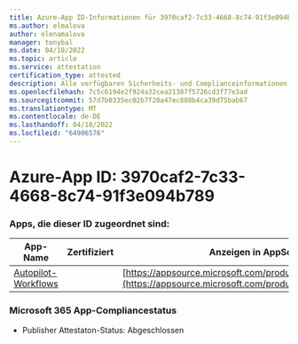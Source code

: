 ```yaml
---
title: Azure-App ID-Informationen für 3970caf2-7c33-4668-8c74-91f3e094b789
ms.author: elmalova
author: elenamalova
manager: tonybal
ms.date: 04/18/2022
ms.topic: article
ms.service: attestation
certification_type: attested
description: Alle verfügbaren Sicherheits- und Complianceinformationen für 3970caf2-7c33-4668-8c74-91f3e094b789.
ms.openlocfilehash: 7c5c6194e2f924a32cea21387f5726cd3f77e3ad
ms.sourcegitcommit: 57d7b0335ec02b7f20a47ec888b4ca39d75bab67
ms.translationtype: MT
ms.contentlocale: de-DE
ms.lasthandoff: 04/18/2022
ms.locfileid: "64906576"
---
```

# <a name="azure-app-id-3970caf2-7c33-4668-8c74-91f3e094b789"></a>Azure-App ID: 3970caf2-7c33-4668-8c74-91f3e094b789


### <a name="apps-associated-with-this-id"></a>Apps, die dieser ID zugeordnet sind:
| **App-Name** | **Zertifiziert** | **Anzeigen in AppSource** |
|--------------|---------------|-----------------------|
| [Autopilot-Workflows](../forward/WA200003745.md) |  | [https://appsource.microsoft.com/product/office/WA200003745](https://appsource.microsoft.com/product/office/WA200003745) |

### <a name="microsoft-365-app-compliance-status"></a>Microsoft 365 App-Compliancestatus
- Publisher Attestaton-Status: Abgeschlossen
